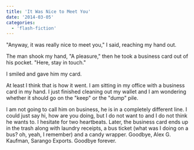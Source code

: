 ```yaml
---
title: 'It Was Nice to Meet You'
date: '2014-03-05'
categories:
  - 'flash-fiction'
---
```


"Anyway, it was really nice to meet you," I said, reaching my hand out.

<!-- truncate -->

The man shook my hand, "A pleasure," then he took a business card out of his
pocket. "Here, stay in touch."

I smiled and gave him my card.

At least I think that is how it went. I am sitting in my office with a business
card in my hand. I just finished cleaning out my wallet and I am wondering
whether it should go on the "keep" or the "dump" pile.

I am not going to call him on business, he is in a completely different line. I
could just say hi, how are you doing, but I do not want to and I do not think he
wants to. I hesitate for two heartbeats. Later, the business card ends up in the
trash along with laundry receipts, a bus ticket (what was I doing on a bus? oh,
yeah, I remember) and a candy wrapper. Goodbye, Alex G. Kaufman, Sarango
Exports. Goodbye forever.
